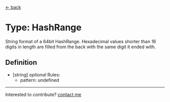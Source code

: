 [← back](./)

# Type: HashRange

String format of a 64bit HashRange. Hexadecimal values shorter than 16 digits in length are filled from the back with the same digit it ended with.

## Definition

- [string] *optional*
  Rules:
    - pattern: undefined



---
Interested to contribute? [contact me](mailto:dustin@commit.international)
